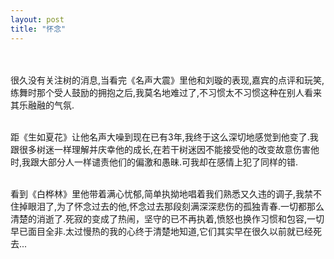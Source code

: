 ```yaml
---
layout: post
title: "怀念"
---
```

    
       
很久没有关注树的消息,当看完《名声大震》里他和刘璇的表现,嘉宾的点评和玩笑,练舞时那个受人鼓励的拥抱之后,我莫名地难过了,不习惯太不习惯这种在别人看来其乐融融的气氛.  

     
距《生如夏花》让他名声大噪到现在已有3年,我终于这么深切地感觉到他变了.我跟很多树迷一样理解并庆幸他的成长,在若干树迷因不能接受他的改变故意伤害他时,我跟大部分人一样谴责他们的偏激和愚昧.可我却在感情上犯了同样的错.  

     
看到《白桦林》里他带着满心忧郁,简单执拗地唱着我们熟悉又久违的调子,我禁不住掉眼泪了,为了怀念过去的他,怀念过去那段刻满深深悲伤的孤独青春.一切都那么清楚的消逝了.死寂的变成了热闹，坚守的已不再执着,愤怒也换作习惯和包容,一切早已面目全非.太过慢热的我的心终于清楚地知道,它们其实早在很久以前就已经死去...							  
		
